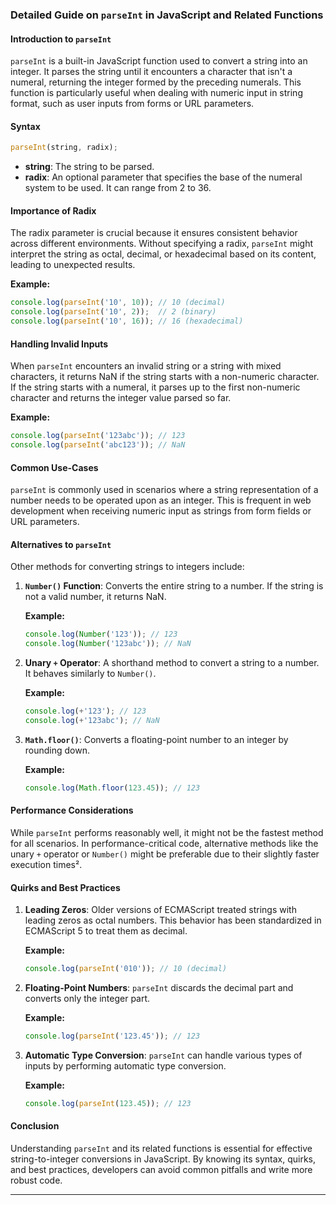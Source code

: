 ### Detailed Guide on `parseInt` in JavaScript and Related Functions

#### Introduction to `parseInt`

`parseInt` is a built-in JavaScript function used to convert a string into an integer. It parses the string until it encounters a character that isn't a numeral, returning the integer formed by the preceding numerals. This function is particularly useful when dealing with numeric input in string format, such as user inputs from forms or URL parameters.

#### Syntax

```javascript
parseInt(string, radix);
```

- **string**: The string to be parsed.
- **radix**: An optional parameter that specifies the base of the numeral system to be used. It can range from 2 to 36.

#### Importance of Radix

The radix parameter is crucial because it ensures consistent behavior across different environments. Without specifying a radix, `parseInt` might interpret the string as octal, decimal, or hexadecimal based on its content, leading to unexpected results.

**Example:**

```javascript
console.log(parseInt('10', 10)); // 10 (decimal)
console.log(parseInt('10', 2));  // 2 (binary)
console.log(parseInt('10', 16)); // 16 (hexadecimal)
```

#### Handling Invalid Inputs

When `parseInt` encounters an invalid string or a string with mixed characters, it returns NaN if the string starts with a non-numeric character. If the string starts with a numeral, it parses up to the first non-numeric character and returns the integer value parsed so far.

**Example:**

```javascript
console.log(parseInt('123abc')); // 123
console.log(parseInt('abc123')); // NaN
```

#### Common Use-Cases

`parseInt` is commonly used in scenarios where a string representation of a number needs to be operated upon as an integer. This is frequent in web development when receiving numeric input as strings from form fields or URL parameters.

#### Alternatives to `parseInt`

Other methods for converting strings to integers include:

1. **`Number()` Function**:
   Converts the entire string to a number. If the string is not a valid number, it returns NaN.

   **Example:**

   ```javascript
   console.log(Number('123')); // 123
   console.log(Number('123abc')); // NaN
   ```

2. **Unary `+` Operator**:
   A shorthand method to convert a string to a number. It behaves similarly to `Number()`.

   **Example:**

   ```javascript
   console.log(+'123'); // 123
   console.log(+'123abc'); // NaN
   ```

3. **`Math.floor()`**:
   Converts a floating-point number to an integer by rounding down.

   **Example:**

   ```javascript
   console.log(Math.floor(123.45)); // 123
   ```

#### Performance Considerations

While `parseInt` performs reasonably well, it might not be the fastest method for all scenarios. In performance-critical code, alternative methods like the unary `+` operator or `Number()` might be preferable due to their slightly faster execution times².

#### Quirks and Best Practices

1. **Leading Zeros**:
   Older versions of ECMAScript treated strings with leading zeros as octal numbers. This behavior has been standardized in ECMAScript 5 to treat them as decimal.

   **Example:**

   ```javascript
   console.log(parseInt('010')); // 10 (decimal)
   ```

2. **Floating-Point Numbers**:
   `parseInt` discards the decimal part and converts only the integer part.

   **Example:**

   ```javascript
   console.log(parseInt('123.45')); // 123
   ```

3. **Automatic Type Conversion**:
   `parseInt` can handle various types of inputs by performing automatic type conversion.

   **Example:**

   ```javascript
   console.log(parseInt(123.45)); // 123
   ```

#### Conclusion

Understanding `parseInt` and its related functions is essential for effective string-to-integer conversions in JavaScript. By knowing its syntax, quirks, and best practices, developers can avoid common pitfalls and write more robust code.

---
